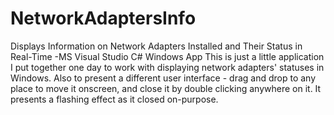 # NetworkAdaptersInfo
Displays Information on Network Adapters Installed and Their Status in Real-Time -MS Visual Studio C# Windows App
This is just a little application I put together one day to work with displaying network adapters' statuses in Windows.
Also to present a different user interface - drag and drop to any place to move it onscreen, and close it by double clicking anywhere on it.
It presents a flashing effect as it closed on-purpose.
